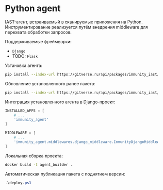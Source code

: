 # Python agent

IAST-агент, встраиваемый в сканируемые приложения на Python. Инструментирование реализуется путём внедрения middleware для перехвата обработки запросов.

Поддерживаемые фреймворки:
- `Django`
- TODO: `Flask`

Установка агента:

```bash
pip install --index-url https://gitverse.ru/api/packages/immunity_iast/pypi/simple/ immunity-python-agent
```

Обновление установленного ранее пакета:

```bash
pip install --index-url https://gitverse.ru/api/packages/immunity_iast/pypi/simple/ immunity-python-agent --upgrade
```

Интеграция установленного агента в Django-проект:

```python
INSTALLED_APPS = [
    # ...
    'immunity_agent'
]

MIDDLEWARE = [
    # ...
    'immunity_agent.middlewares.django_middleware.ImmunityDjangoMiddleware'
]
```



Локальная сборка проекта:

```bash
docker build -t agent_builder .
```

Автоматическая публикация пакета с поднятием версии:

```powershell
.\deploy.ps1
```
